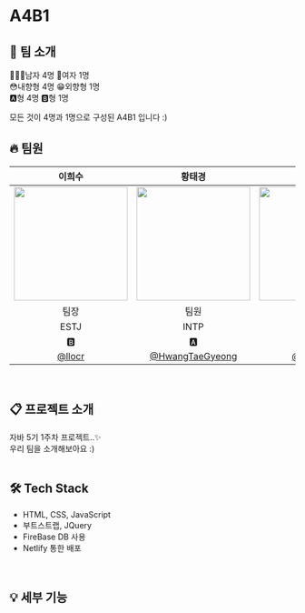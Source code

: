 # A4B1
## 📌 팀 소개
👨‍👨‍👦남자 4명 👩여자 1명<br>
😳내향형 4명 😁외향형 1명<br>
🅰️형 4명 🅱️형 1명

모든 것이 4명과 1명으로 구성된 A4B1 입니다 :)
<br>

## 🔥 팀원
|이희수|황태경|유동현|조성훈|이순모|
|:-:|:-:|:-:|:-:|:-:|
|<img src="https://i.postimg.cc/2SHwm76B/IMG-1851-JPG.jpg" width="200px" />|<img src="https://i.postimg.cc/0jrXRXGj/Untitled.png" width="200px" />|<img src="https://i.postimg.cc/MpjkjHQH/IMG-5707-JPG.jpg" width="200px" />|<img src="https://i.postimg.cc/SscNLVYX/2.jpg" width="200px" />|<img src="https://i.ibb.co/PNZhLcs/Kakao-Talk-20240319-152159121.jpg" width="200px" />|
|팀장|팀원|팀원|팀원|팀원|
|ESTJ|INTP|ISFJ|ISFP|INFP|
|🅱️|🅰️|🅰️|🅰️|🅰️|
|[@llocr](https://github.com/llocr)|[@HwangTaeGyeong](https://github.com/HwangTaeGyeong)|[@ydh5017](https://github.com/ydh5017)|[@Hoonable](https://github.com/Hoonable)|[@soonma](https://github.com/soonma)|
<br>

## 📋 프로젝트 소개
자바 5기 1주차 프로젝트..✨<br>
우리 팀을 소개해보아요 :)
<br>
<br>

## 🛠️ Tech Stack
- HTML, CSS, JavaScript
- 부트스트랩, JQuery
- FireBase DB 사용
- Netlify 통한 배포
<br>

## 💡 세부 기능
